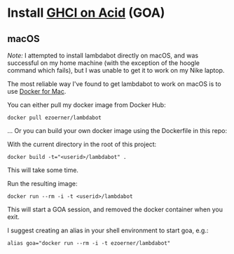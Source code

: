 # Install [GHCI on Acid][goa] (GOA) 
## macOS

*Note:* I attempted to install lambdabot directly on macOS, and was successful on my home machine (with the exception of the hoogle command which fails), but I was unable to get it to work on my Nike laptop.

The most reliable way I've found to get lambdabot to work on macOS is to use [Docker for Mac][docker].

You can either pull my docker image from Docker Hub:

    docker pull ezoerner/lambdabot

… Or you can build your own docker image using the Dockerfile in this repo:

With the current directory in the root of this project:

    docker build -t="<userid>/lambdabot" .

This will take some time.

Run the resulting image:

    docker run --rm -i -t <userid>/lambdabot

This will start a GOA session, and removed the docker container when you exit.

I suggest creating an alias in your shell environment to start goa, e.g.:

    alias goa="docker run --rm -i -t ezoerner/lambdabot"

[docker]: https://docs.docker.com/docker-for-mac/
[goa]: https://wiki.haskell.org/GHC/GHCi#GHCi_on_Acid